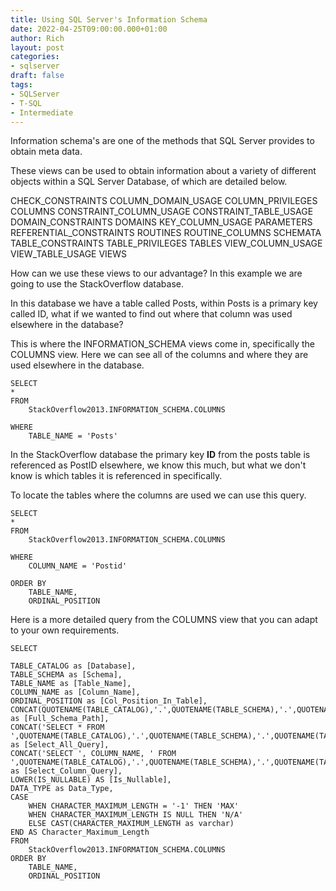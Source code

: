 ```yaml
---
title: Using SQL Server's Information Schema
date: 2022-04-25T09:00:00.000+01:00
author: Rich
layout: post
categories:
- sqlserver
draft: false
tags:
- SQLServer
- T-SQL
- Intermediate
---
```


Information schema's are one of the methods that SQL Server provides to obtain meta data. 

These views can be used to obtain information about a variety of different objects within a SQL Server Database, of which are detailed below. 

CHECK_CONSTRAINTS
COLUMN_DOMAIN_USAGE
COLUMN_PRIVILEGES
COLUMNS
CONSTRAINT_COLUMN_USAGE
CONSTRAINT_TABLE_USAGE
DOMAIN_CONSTRAINTS
DOMAINS
KEY_COLUMN_USAGE
PARAMETERS
REFERENTIAL_CONSTRAINTS
ROUTINES
ROUTINE_COLUMNS
SCHEMATA
TABLE_CONSTRAINTS
TABLE_PRIVILEGES
TABLES
VIEW_COLUMN_USAGE
VIEW_TABLE_USAGE
VIEWS

How can we use these views to our advantage? In this example we are going to use the StackOverflow database. 

In this database we have a table called Posts, within Posts is a primary key called ID, what if we wanted to find out where that column was used elsewhere in the database? 

This is where the INFORMATION_SCHEMA views come in, specifically the COLUMNS view. Here we can see all of the columns and where they are used elsewhere in the database. 

```
SELECT 
*
FROM 
	StackOverflow2013.INFORMATION_SCHEMA.COLUMNS

WHERE 
    TABLE_NAME = 'Posts'
```

In the StackOverflow database the primary key **ID** from the posts table is referenced as PostID elsewhere, we know this much, but what we don't know is which tables it is referenced in specifically.

To locate the tables where the columns are used we can use this query. 

```
SELECT 
*
FROM 
	StackOverflow2013.INFORMATION_SCHEMA.COLUMNS

WHERE 
    COLUMN_NAME = 'Postid'

ORDER BY 
	TABLE_NAME,
	ORDINAL_POSITION
```

Here is a more detailed query from the COLUMNS view that you can adapt to your own requirements. 

```
SELECT 

TABLE_CATALOG as [Database],
TABLE_SCHEMA as [Schema],
TABLE_NAME as [Table_Name],
COLUMN_NAME as [Column_Name],
ORDINAL_POSITION as [Col_Position_In_Table],
CONCAT(QUOTENAME(TABLE_CATALOG),'.',QUOTENAME(TABLE_SCHEMA),'.',QUOTENAME(TABLE_NAME)) as [Full_Schema_Path],
CONCAT('SELECT * FROM ',QUOTENAME(TABLE_CATALOG),'.',QUOTENAME(TABLE_SCHEMA),'.',QUOTENAME(TABLE_NAME)) as [Select_All_Query],
CONCAT('SELECT ', COLUMN_NAME, ' FROM ',QUOTENAME(TABLE_CATALOG),'.',QUOTENAME(TABLE_SCHEMA),'.',QUOTENAME(TABLE_NAME)) as [Select_Column_Query],
LOWER(IS_NULLABLE) AS [Is_Nullable],
DATA_TYPE as Data_Type,
CASE 
	WHEN CHARACTER_MAXIMUM_LENGTH = '-1' THEN 'MAX'
	WHEN CHARACTER_MAXIMUM_LENGTH IS NULL THEN 'N/A'
	ELSE CAST(CHARACTER_MAXIMUM_LENGTH as varchar)
END AS Character_Maximum_Length
FROM 
	StackOverflow2013.INFORMATION_SCHEMA.COLUMNS
ORDER BY 
	TABLE_NAME,
	ORDINAL_POSITION
```